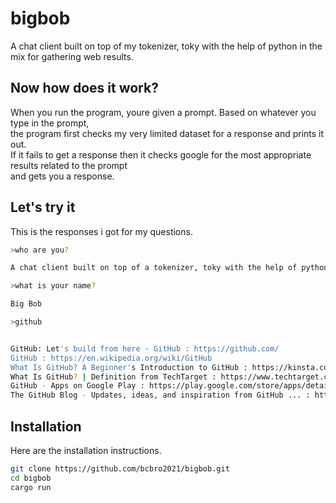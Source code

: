 # bigbob
A chat client built on top of my tokenizer, toky with the help of python in the mix for gathering web results.

## Now how does it work?
When you run the program, youre given a prompt. Based on whatever you type in the prompt, <br />
the program first checks my very limited dataset for a response and prints it out. <br />
If it fails to get a response then it checks google for the most appropriate results related to the prompt <br />
and gets you a response.

## Let's try it
This is the responses i got for my questions.

```sh
>who are you?

A chat client built on top of a tokenizer, toky with the help of python in the mix for gathering web results.

>what is your name?

Big Bob

>github 


GitHub: Let's build from here · GitHub : https://github.com/
GitHub : https://en.wikipedia.org/wiki/GitHub
What Is GitHub? A Beginner's Introduction to GitHub : https://kinsta.com/knowledgebase/what-is-github/
What Is GitHub? | Definition from TechTarget : https://www.techtarget.com/searchitoperations/definition/GitHub
GitHub - Apps on Google Play : https://play.google.com/store/apps/details?id=com.github.android&hl=en&gl=US
The GitHub Blog - Updates, ideas, and inspiration from GitHub ... : https://github.blog

```

## Installation
Here are the installation instructions. <br />
```sh
git clone https://github.com/bcbro2021/bigbob.git
cd bigbob
cargo run
```
